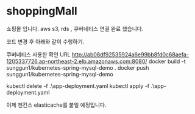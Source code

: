 # shoppingMall

쇼핑몰 입니다. 
aws s3, rds , 쿠버네티스 연결 완료 했습니다.

코드 변경 후 아래와 같이 수행하기.

쿠버네티스 사용한 확인 URL
http://ab08df92535924a6e99bb8fd0c68aefa-1205337726.ap-northeast-2.elb.amazonaws.com:8080/
docker build -t sunggun1/kubernetes-spring-mysql-demo .
docker push sunggun1/kubernetes-spring-mysql-demo

kubectl delete -f .\app-deployment.yaml
kubectl apply -f .\app-deployment.yaml

이제 젠킨스 elasticache를 붙일 예정입니다.
